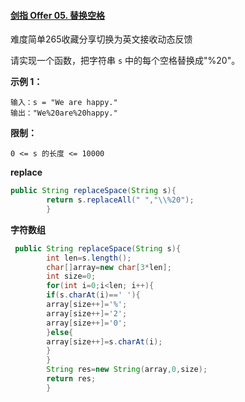#### [剑指 Offer 05. 替换空格](https://leetcode-cn.com/problems/ti-huan-kong-ge-lcof/)

难度简单265收藏分享切换为英文接收动态反馈

请实现一个函数，把字符串 `s` 中的每个空格替换成"%20"。

**示例 1：**

```
输入：s = "We are happy."
输出："We%20are%20happy."
```

**限制：**

```
0 <= s 的长度 <= 10000
```

**replace**

```java
public String replaceSpace(String s){
        return s.replaceAll(" ","\\%20");
        }
```

**字符数组**

```java
 public String replaceSpace(String s){
        int len=s.length();
        char[]array=new char[3*len];
        int size=0;
        for(int i=0;i<len; i++){
        if(s.charAt(i)==' '){
        array[size++]='%';
        array[size++]='2';
        array[size++]='0';
        }else{
        array[size++]=s.charAt(i);
        }
        }
        String res=new String(array,0,size);
        return res;
        }
```

